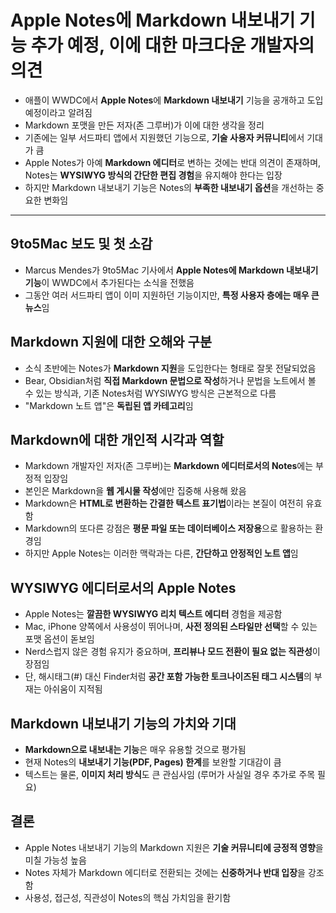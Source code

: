 # Apple Notes에 Markdown 내보내기 기능 추가 예정, 이에 대한 마크다운 개발자의 의견


* 애플이 WWDC에서 **Apple Notes**에 **Markdown 내보내기** 기능을 공개하고 도입 예정이라고 알려짐
* Markdown 포맷을 만든 저자(존 그루버)가 이에 대한 생각을 정리
* 기존에는 일부 서드파티 앱에서 지원했던 기능으로, **기술 사용자 커뮤니티**에서 기대가 큼
* Apple Notes가 아예 **Markdown 에디터**로 변하는 것에는 반대 의견이 존재하며, Notes는 **WYSIWYG 방식의 간단한 편집 경험**을 유지해야 한다는 입장
* 하지만 Markdown 내보내기 기능은 Notes의 **부족한 내보내기 옵션**을 개선하는 중요한 변화임

---

9to5Mac 보도 및 첫 소감
-----------------

* Marcus Mendes가 9to5Mac 기사에서 **Apple Notes에 Markdown 내보내기 기능**이 WWDC에서 추가된다는 소식을 전했음
* 그동안 여러 서드파티 앱이 이미 지원하던 기능이지만, **특정 사용자 층에는 매우 큰 뉴스**임

Markdown 지원에 대한 오해와 구분
----------------------

* 소식 초반에는 Notes가 **Markdown 지원**을 도입한다는 형태로 잘못 전달되었음
* Bear, Obsidian처럼 **직접 Markdown 문법으로 작성**하거나 문법을 노트에서 볼 수 있는 방식과, 기존 Notes처럼 WYSIWYG 방식은 근본적으로 다름
* "Markdown 노트 앱"은 **독립된 앱 카테고리**임

Markdown에 대한 개인적 시각과 역할
-----------------------

* Markdown 개발자인 저자(존 그루버)는 **Markdown 에디터로서의 Notes**에는 부정적 입장임
* 본인은 Markdown을 **웹 게시물 작성**에만 집중해 사용해 왔음
* Markdown은 **HTML로 변환하는 간결한 텍스트 표기법**이라는 본질이 여전히 유효함
* Markdown의 또다른 강점은 **평문 파일 또는 데이터베이스 저장용**으로 활용하는 환경임
* 하지만 Apple Notes는 이러한 맥락과는 다른, **간단하고 안정적인 노트 앱**임

WYSIWYG 에디터로서의 Apple Notes
--------------------------

* Apple Notes는 **깔끔한 WYSIWYG 리치 텍스트 에디터** 경험을 제공함
* Mac, iPhone 양쪽에서 사용성이 뛰어나며, **사전 정의된 스타일만 선택**할 수 있는 포맷 옵션이 돋보임
* Nerd스럽지 않은 경험 유지가 중요하며, **프리뷰나 모드 전환이 필요 없는 직관성**이 장점임
* 단, 해시태그(#) 대신 Finder처럼 **공간 포함 가능한 토크나이즈된 태그 시스템**의 부재는 아쉬움이 지적됨

Markdown 내보내기 기능의 가치와 기대
------------------------

* **Markdown으로 내보내는 기능**은 매우 유용할 것으로 평가됨
* 현재 Notes의 **내보내기 기능(PDF, Pages) 한계**를 보완할 기대감이 큼
* 텍스트는 물론, **이미지 처리 방식**도 큰 관심사임 (루머가 사실일 경우 추가로 주목 필요)

결론
--

* Apple Notes 내보내기 기능의 Markdown 지원은 **기술 커뮤니티에 긍정적 영향**을 미칠 가능성 높음
* Notes 자체가 Markdown 에디터로 전환되는 것에는 **신중하거나 반대 입장**을 강조함
* 사용성, 접근성, 직관성이 Notes의 핵심 가치임을 환기함
